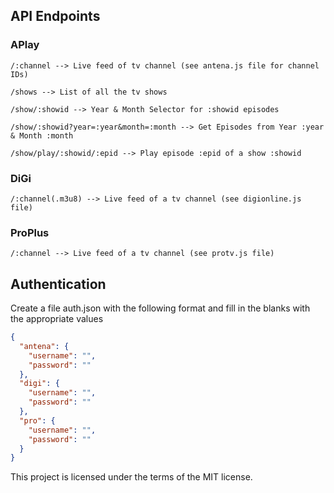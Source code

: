 ## API Endpoints
### APlay
```
/:channel --> Live feed of tv channel (see antena.js file for channel IDs)

/shows --> List of all the tv shows

/show/:showid --> Year & Month Selector for :showid episodes

/show/:showid?year=:year&month=:month --> Get Episodes from Year :year & Month :month

/show/play/:showid/:epid --> Play episode :epid of a show :showid

```
### DiGi
```
/:channel(.m3u8) --> Live feed of a tv channel (see digionline.js file)
```

### ProPlus
```
/:channel --> Live feed of a tv channel (see protv.js file)
```
## Authentication
Create a file auth.json with the following format and fill in the blanks with the appropriate values
```json
{
  "antena": {
    "username": "",
    "password": ""
  },
  "digi": {
    "username": "",
    "password": ""
  },
  "pro": {
    "username": "",
    "password": ""
  }
}

```

This project is licensed under the terms of the MIT license.

